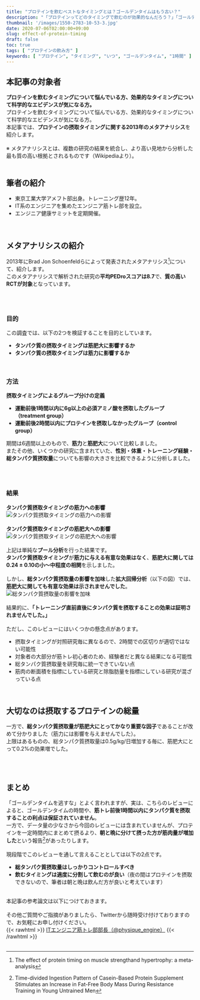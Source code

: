```yaml
---
title: "プロテインを飲むベストなタイミングとは？ゴールデンタイムはもう古い？"
description: "「プロテインってどのタイミングで飲むのが効果的なんだろう？」「ゴールデンタイムって何時間なの？」と思ったことはありませんか？今回はプロテインの摂取タイミングに関する2013年のメタアナリシスを紹介します。プロテインを飲むタイミングについて悩んでいる方、最新のエビデンスに興味がある方は是非記事をご覧ください。"
thumbnail: '/images/1550-2783-10-53-3.jpg'
date: 2020-07-06T02:00:00+09:00
slug: effect-of-protein-timing
draft: false
toc: true
tags: [ "プロテインの飲み方" ]
keywords: [ "プロテイン", "タイミング", "いつ", "ゴールデンタイム", "1時間" ]
---
```


## 本記事の対象者
<b>プロテインを飲むタイミングについて悩んでいる方、効果的なタイミングについて科学的なエビデンスが気になる方。</b><br>
プロテインを飲むタイミングについて悩んでいる方、効果的なタイミングについて科学的なエビデンスが気になる方。<br>
本記事では、<b>プロテインの摂取タイミングに関する2013年のメタアナリシス</b>を紹介します。<br>
<br>
※ メタアナリシスとは、複数の研究の結果を統合し、より高い見地から分析した最も質の高い根拠とされるものです（Wikipediaより）。
<br>
<br>

## 筆者の紹介
<ul>
  <li>東京工業大学アメフト部出身。トレーニング歴12年。</li>
  <li>IT系のエンジニアを集めたエンジニア筋トレ部を設立。</li>
  <li>エンジニア健康サミットを定期開催。</li>
</ul>
<br>

## メタアナリシスの紹介
2013年にBrad Jon Schoenfeldらによって発表されたメタアナリシス[^1]について、紹介します。<br>
このメタアナリシスで解析された研究の<b>平均PEDroスコアは8.7</b>で、<b>質の高いRCTが対象</b>となっています。<br>

[^1]: The effect of protein timing on muscle strengthand hypertrophy: a meta-analysis

<br>
<br>

### 目的
この調査では、以下の2つを検証することを目的としています。<br>

- <b>タンパク質の摂取タイミングは筋肥大に影響するか</b>
- <b>タンパク質の摂取タイミングは筋力に影響するか</b>

<br>

### 方法

<b>摂取タイミングによるグループ分けの定義</b>

- <b>運動前後1時間以内に6g以上の必須アミノ酸を摂取したグループ（treatment group）</b>
- <b>運動前後2時間以内にプロテインを摂取しなかったグループ（control group）</b>

期間は6週間以上のもので、<b>筋力</b>と<b>筋肥大</b>について比較しました。<br>
またその他、いくつかの研究に含まれていた、<b>性別・体重・トレーニング経験・総タンパク質摂取量</b>についても影響の大きさを比較できるように分析しました。

<br>
<br>

### 結果

<b>タンパク質摂取タイミングの筋力への影響</b><br>
<img src="/images/1550-2783-10-53-1.jpg" alt="タンパク質摂取タイミングの筋力への影響" />
<br>
<br>
<b>タンパク質摂取タイミングの筋肥大への影響</b><br>
<img src="/images/1550-2783-10-53-2.jpg" alt="タンパク質摂取タイミングの筋肥大への影響" />
<br>
<br>
上記は単純な<b>プール分析</b>を行った結果です。<br>
<b>タンパク質摂取タイミング</b>が<b>筋力に与える有意な効果はなく</b>、<b>筋肥大に関しては0.24 ± 0.10の小〜中程度の相関</b>を示しました。<br>
<br>
しかし、<b>総タンパク質摂取量の影響を加味</b>した<b>拡大回帰分析</b>（以下の図）では、<b>筋肥大に関しても有意な効果は示されませんでした</b>。
<br>
<img src="/images/1550-2783-10-53-3.jpg" alt="総タンパク質摂取量の影響を加味" />
<br>
<br>
結果的に、<b>「トレーニング直前直後にタンパク質を摂取することの効果は証明されませんでした。」</b><br>
<br>
ただし、このレビューにはいくつかの懸念点があります。

- 摂取タイミングが対照研究毎に異なるので、2時間での区切りが適切ではない可能性
- 対象者の大部分が筋トレ初心者のため、経験者だと異なる結果になる可能性
- 総タンパク質摂取量を研究毎に統一できていない点
- 筋肉の断面積を指標にしている研究と除脂肪量を指標にしている研究が混ざっている点

<br>

## 大切なのは摂取するプロテインの総量
一方で、<b>総タンパク質摂取量が筋肥大にとってかなり重要な因子</b>であることが改めて分かりました（筋力には影響を与えませんでした）。<br>
上限はあるものの、総タンパク質摂取量は0.5g/kg/日増加する毎に、筋肥大にとって0.2%の効果増でした。

<br>
<br>

## まとめ
「ゴールデンタイムを逃すな」とよく言われますが、実は、こちらのレビューによると、ゴールデンタイムの時間や、<b>筋トレ前後1時間以内にタンパク質を摂取することの利点は保証されていません</b>。<br>
一方で、データ量の少なさから今回のレビューには含まれていませんが、プロテインを一定時間内にまとめて摂るより、<b>朝と晩に分けて摂った方が筋肉量が増加した</b>という報告[^2]があったりします。<br>
<br>
現段階でこのレビューを通して言えることとしては以下の2点です。

- <b>総タンパク質摂取量はしっかりコントロールすべき</b>
- <b>飲むタイミングは適度に分割して飲むのが良い</b>（夜の間はプロテインを摂取できないので、筆者は朝と晩は飲んだ方が良いと考えています）

[^2]: Time-divided Ingestion Pattern of Casein-Based Protein Supplement Stimulates an Increase in Fat-Free Body Mass During Resistance Training in Young Untrained Men

<br>
本記事の参考論文は以下につけておきます。  
<br>
<br>
その他ご質問やご指摘がありましたら、Twitterから随時受け付けておりますので、お気軽にお申し付けください。  <br>
{{< rawhtml >}}
<a href="https://twitter.com/physique_engine" target="_blank" rel="nofollow">ITエンジニア筋トレ部部長（@physique_engine）</a>
{{< /rawhtml >}}

<br>
<br>
